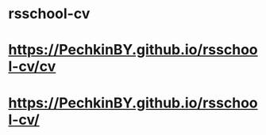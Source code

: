 # rsschool-cv
# https://PechkinBY.github.io/rsschool-cv/cv
# https://PechkinBY.github.io/rsschool-cv/
